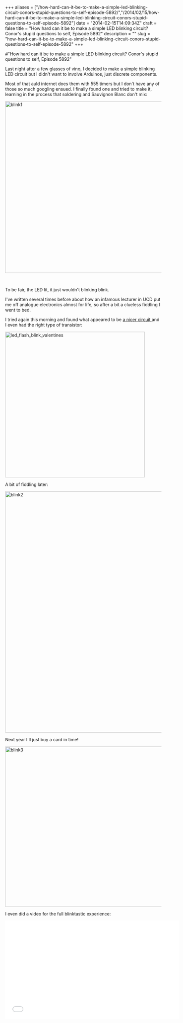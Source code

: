 +++
aliases = ["/how-hard-can-it-be-to-make-a-simple-led-blinking-circuit-conors-stupid-questions-to-self-episode-5892/","/2014/02/15/how-hard-can-it-be-to-make-a-simple-led-blinking-circuit-conors-stupid-questions-to-self-episode-5892"]
date = "2014-02-15T14:09:34Z"
draft = false
title = "How hard can it be to make a simple LED blinking circuit? Conor's stupid questions to self, Episode 5892"
description = ""
slug = "how-hard-can-it-be-to-make-a-simple-led-blinking-circuit-conors-stupid-questions-to-self-episode-5892"
+++

#"How hard can it be to make a simple LED blinking circuit? Conor's stupid questions to self, Episode 5892"

Last night after a few glasses of vino, I decided to make a simple blinking LED circuit but I didn't want to involve Arduinos, just discrete components.

Most of that auld internet does them with 555 timers but I don't have any of those so much googling ensued. I finally found one and tried to make it, learning in the process that soldering and Sauvignon Blanc don't mix:

<a href="https://d2j17b10ywb1i7.cloudfront.net/wp-content/uploads/2014/02/blink1.jpg"><img class="aligncenter size-large wp-image-1276" alt="blink1" src="https://d2j17b10ywb1i7.cloudfront.net/wp-content/uploads/2014/02/blink1-1024x968.jpg" width="584" height="552" /></a>

&nbsp;

To be fair, the LED lit, it just wouldn't blinking blink.

I've written several times before about how an infamous lecturer in UCD put me off analogue electronics almost for life, so after a bit a clueless fiddling I went to bed.

I tried again this morning and found what appeared to be <a href="https://electronics.stackexchange.com/questions/17998/ultra-low-power-simple-flashing-circuit">a nicer circuit </a>and I even had the right type of transistor:

<a href="https://d2j17b10ywb1i7.cloudfront.net/wp-content/uploads/2014/02/led_flash_blink_valentines.jpg"><img class="aligncenter size-full wp-image-1277" alt="led_flash_blink_valentines" src="https://d2j17b10ywb1i7.cloudfront.net/wp-content/uploads/2014/02/led_flash_blink_valentines.jpg" width="450" height="468" /></a>

A bit of fiddling later:

<a href="https://d2j17b10ywb1i7.cloudfront.net/wp-content/uploads/2014/02/blink2.jpg"><img class="aligncenter size-large wp-image-1278" alt="blink2" src="https://d2j17b10ywb1i7.cloudfront.net/wp-content/uploads/2014/02/blink2-771x1024.jpg" width="584" height="775" /></a>

Next year I'll just buy a card in time!

<a href="https://d2j17b10ywb1i7.cloudfront.net/wp-content/uploads/2014/02/blink3.jpg"><img class="aligncenter size-large wp-image-1279" alt="blink3" src="https://d2j17b10ywb1i7.cloudfront.net/wp-content/uploads/2014/02/blink3-1024x904.jpg" width="584" height="515" /></a>

I even did a video for the full blinktastic experience:

<iframe width="560" height="315" src="//www.youtube.com/embed/NC9bf99147Q" frameborder="0" allowfullscreen></iframe>
